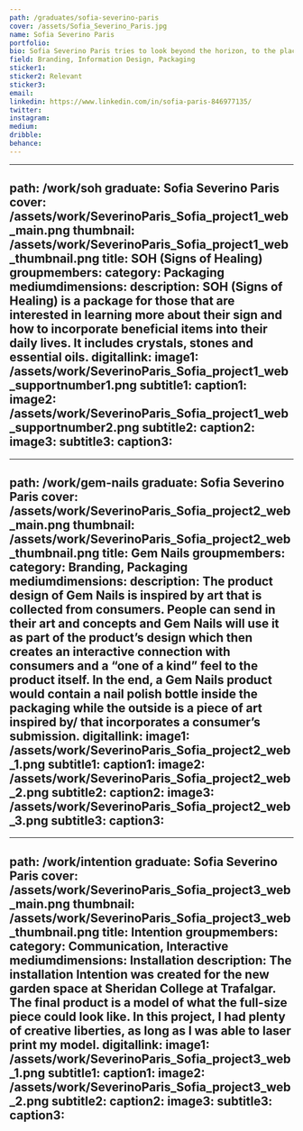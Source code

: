 ```yaml
---
path: /graduates/sofia-severino-paris
cover: /assets/Sofia_Severino_Paris.jpg
name: Sofia Severino Paris
portfolio:
bio: Sofia Severino Paris tries to look beyond the horizon, to the places that few are willing to go. Limitations are her favourite because she loves to break through them. Her success in this has allowed her to discover new possible successes and she will forever go beyond the realm of expectations. Sofia believes that design lives outside of the screen and she strives to find the irregular. What makes her different isn’t something she fears but rather something she embraces. If it is not new, she will make it new.
field: Branding, Information Design, Packaging
sticker1:
sticker2: Relevant
sticker3:
email:
linkedin: https://www.linkedin.com/in/sofia-paris-846977135/
twitter:
instagram:
medium:
dribble:
behance:
---
```


---
path: /work/soh
graduate: Sofia Severino Paris
cover: /assets/work/SeverinoParis_Sofia_project1_web_main.png
thumbnail: /assets/work/SeverinoParis_Sofia_project1_web_thumbnail.png
title: SOH (Signs of Healing)
groupmembers:
category: Packaging
mediumdimensions:
description: SOH (Signs of Healing) is a package for those that are interested in learning more about their sign and how to incorporate beneficial items into their daily lives. It includes crystals, stones and essential oils.
digitallink:
image1: /assets/work/SeverinoParis_Sofia_project1_web_supportnumber1.png
subtitle1:
caption1:
image2: /assets/work/SeverinoParis_Sofia_project1_web_supportnumber2.png
subtitle2:
caption2:
image3:
subtitle3:
caption3:
---

---
path: /work/gem-nails
graduate: Sofia Severino Paris
cover: /assets/work/SeverinoParis_Sofia_project2_web_main.png
thumbnail: /assets/work/SeverinoParis_Sofia_project2_web_thumbnail.png
title: Gem Nails
groupmembers:
category: Branding, Packaging
mediumdimensions:
description: The product design of Gem Nails is inspired by art that is collected from consumers. People can send in their art and concepts and Gem Nails will use it as part of the product’s design which then creates an interactive connection with consumers and a “one of a kind” feel to the product itself. In the end, a Gem Nails product would contain a nail polish bottle inside the packaging while the outside is a piece of art inspired by/ that incorporates a consumer’s submission.
digitallink:
image1: /assets/work/SeverinoParis_Sofia_project2_web_1.png
subtitle1:
caption1:
image2: /assets/work/SeverinoParis_Sofia_project2_web_2.png
subtitle2:
caption2:
image3: /assets/work/SeverinoParis_Sofia_project2_web_3.png
subtitle3:
caption3:
---

---
path: /work/intention
graduate: Sofia Severino Paris
cover: /assets/work/SeverinoParis_Sofia_project3_web_main.png
thumbnail: /assets/work/SeverinoParis_Sofia_project3_web_thumbnail.png
title: Intention 
groupmembers:
category: Communication, Interactive
mediumdimensions: Installation
description: The installation Intention was created for the new garden space at Sheridan College at Trafalgar. The final product is a model of what the full-size piece could look like. In this project, I had plenty of creative liberties, as long as I was able to laser print my model.
digitallink:
image1: /assets/work/SeverinoParis_Sofia_project3_web_1.png
subtitle1:
caption1:
image2: /assets/work/SeverinoParis_Sofia_project3_web_2.png
subtitle2:
caption2:
image3:
subtitle3:
caption3:
---
